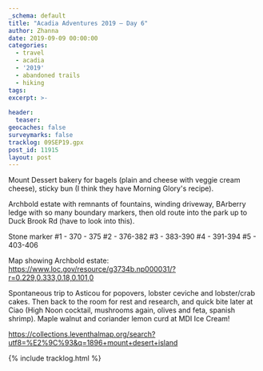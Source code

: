 ```yaml
---
_schema: default
title: "Acadia Adventures 2019 – Day 6"
author: Zhanna
date: 2019-09-09 00:00:00
categories: 
  - travel
  - acadia
  - '2019'
  - abandoned trails
  - hiking
tags:
excerpt: >-
  
header:
  teaser:
geocaches: false
surveymarks: false
tracklog: 09SEP19.gpx
post_id: 11915
layout: post  
---
```


Mount Dessert bakery for bagels (plain and cheese with veggie cream cheese), sticky bun (I think they have Morning Glory's recipe).

Archbold estate with remnants of fountains, winding driveway, BArberry ledge with so many boundary markers, then old route into the park up to Duck Brook Rd (have to look into this). 

Stone marker #1 - 370 - 375
#2 - 376-382
#3 - 383-390
#4 - 391-394
#5 - 403-406

Map showing Archbold estate: https://www.loc.gov/resource/g3734b.np000031/?r=0.229,0.333,0.18,0.101,0

Spontaneous trip to Asticou for popovers, lobster ceviche and lobster/crab cakes. Then back to the room for rest and research, and quick bite later at Ciao (High Noon cocktail, mushrooms again, olives and feta, spanish shrimp). Maple walnut and coriander lemon curd at MDI Ice Cream!

https://collections.leventhalmap.org/search?utf8=%E2%9C%93&q=1896+mount+desert+island

{% include tracklog.html %}

